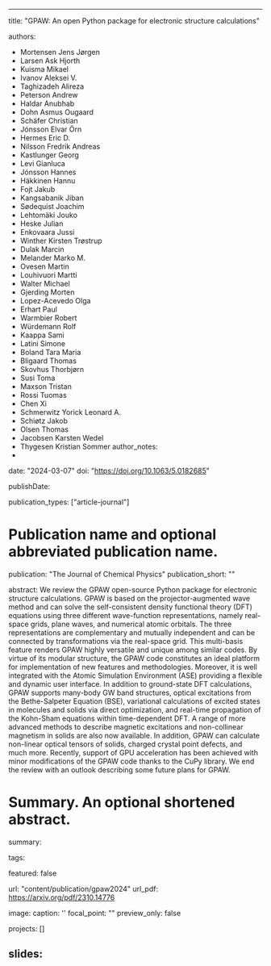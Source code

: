 
---
title: "GPAW: An open Python package for electronic structure calculations"

authors:
- Mortensen Jens Jørgen 
- Larsen Ask Hjorth 
- Kuisma Mikael 
- Ivanov Aleksei V. 
- Taghizadeh Alireza 
- Peterson Andrew 
- Haldar Anubhab 
- Dohn Asmus Ougaard 
- Schäfer Christian 
- Jónsson Elvar Örn 
- Hermes Eric D. 
- Nilsson Fredrik Andreas 
- Kastlunger Georg 
- Levi Gianluca 
- Jónsson Hannes 
- Häkkinen Hannu 
- Fojt Jakub 
- Kangsabanik Jiban 
- Sødequist Joachim 
- Lehtomäki Jouko 
- Heske Julian 
- Enkovaara Jussi 
- Winther Kirsten Trøstrup 
- Dulak Marcin 
- Melander Marko M. 
- Ovesen Martin 
- Louhivuori Martti 
- Walter Michael 
- Gjerding Morten 
- Lopez-Acevedo Olga 
- Erhart Paul 
- Warmbier Robert 
- Würdemann Rolf 
- Kaappa Sami 
- Latini Simone 
- Boland Tara Maria 
- Bligaard Thomas 
- Skovhus Thorbjørn 
- Susi Toma 
- Maxson Tristan 
- Rossi Tuomas 
- Chen Xi 
- Schmerwitz Yorick Leonard A. 
- Schiøtz Jakob 
- Olsen Thomas 
- Jacobsen Karsten Wedel 
- Thygesen Kristian Sommer
author_notes:
- 
date: "2024-03-07"
doi: "https://doi.org/10.1063/5.0182685"


publishDate: 

publication_types: ["article-journal"]



# Publication name and optional abbreviated publication name.
publication: "The Journal of Chemical Physics"
publication_short: ""

abstract:     We review the GPAW open-source Python package for electronic structure calculations. GPAW is based on the projector-augmented wave method and can solve the self-consistent density functional theory (DFT) equations using three different wave-function representations, namely real-space grids, plane waves, and numerical atomic orbitals. The three representations are complementary and mutually independent and can be connected by transformations via the real-space grid. This multi-basis feature renders GPAW highly versatile and unique among similar codes. By virtue of its modular structure, the GPAW code constitutes an ideal platform for implementation of new features and methodologies. Moreover, it is well integrated with the Atomic Simulation Environment (ASE) providing a flexible and dynamic user interface. In addition to ground-state DFT calculations, GPAW supports many-body GW band structures, optical excitations from the Bethe-Salpeter Equation (BSE), variational calculations of excited states in molecules and solids via direct optimization, and real-time propagation of the Kohn-Sham equations within time-dependent DFT. A range of more advanced methods to describe magnetic excitations and non-collinear magnetism in solids are also now available. In addition, GPAW can calculate non-linear optical tensors of solids, charged crystal point defects, and much more. Recently, support of GPU acceleration has been achieved with minor modifications of the GPAW code thanks to the CuPy library. We end the review with an outlook describing some future plans for GPAW. 



# Summary. An optional shortened abstract.
summary: 

tags:

featured: false

url: "content/publication/gpaw2024"
url_pdf: https://arxiv.org/pdf/2310.14776

image:
  caption: '[](./featured.jpg)'
  focal_point: ""
  preview_only: false

projects: []

slides: 
---

